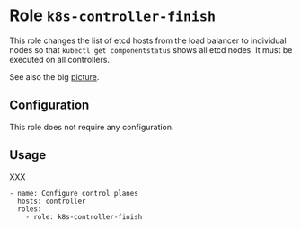 # Role `k8s-controller-finish`

This role changes the list of etcd hosts from the load balancer to individual nodes so that `kubectl get componentstatus` shows all etcd nodes. It must be executed on all controllers.

See also the big [picture](../../docs/roles.md).

## Configuration

This role does not require any configuration.

## Usage

XXX

```ansible
- name: Configure control planes
  hosts: controller
  roles:
    - role: k8s-controller-finish
```
